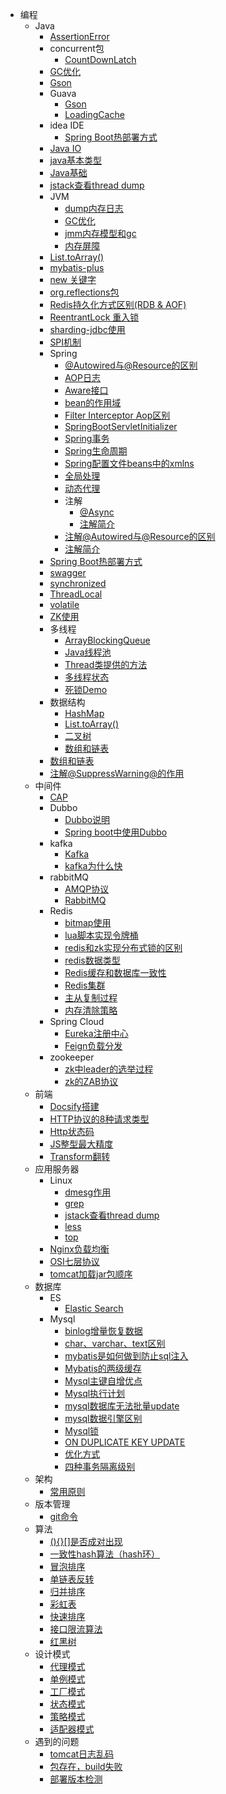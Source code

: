 - 编程
  - Java
    - [AssertionError](编程/Java/AssertionError.md)
    - concurrent包
      - [CountDownLatch](编程/Java/concurrent包/CountDownLatch.md)
    - [GC优化](编程/Java/GC优化.md)
    - [Gson](编程/Java/Gson.md)
    - Guava
      - [Gson](编程/Java/Guava/Gson.md)
      - [LoadingCache](编程/Java/Guava/LoadingCache.md)
    - idea IDE
      - [Spring Boot热部署方式](编程/Java/idea%20IDE/Spring%20Boot热部署方式.md)
    - [Java IO](编程/Java/Java%20IO.md)
    - [java基本类型](编程/Java/java基本类型.md)
    - [Java基础](编程/Java/Java基础.md)
    - [jstack查看thread dump](编程/Java/jstack查看thread%20dump.md)
    - JVM
      - [dump内存日志](编程/Java/JVM/dump内存日志.md)
      - [GC优化](编程/Java/JVM/GC优化.md)
      - [jmm内存模型和gc](编程/Java/JVM/jmm内存模型和gc.md)
      - [内存屏障](编程/Java/JVM/内存屏障.md)
    - [List.toArray()](编程/Java/List.toArray().md)
    - [mybatis-plus](编程/Java/mybatis-plus.md)
    - [new 关键字](编程/Java/new%20关键字.md)
    - [org.reflections包](编程/Java/org.reflections包.md)
    - [Redis持久化方式区别(RDB & AOF)](编程/Java/Redis持久化方式区别(RDB%20&%20AOF).md)
    - [ReentrantLock 重入锁](编程/Java/ReentrantLock%20重入锁.md)
    - [sharding-jdbc使用](编程/Java/sharding-jdbc使用.md)
    - [SPI机制](编程/Java/SPI机制.md)
    - Spring
      - [@Autowired与@Resource的区别](编程/Java/Spring/%5C%40Autowired与@Resource的区别.md)
      - [AOP日志](编程/Java/Spring/AOP日志.md)
      - [Aware接口](编程/Java/Spring/Aware接口.md)
      - [bean的作用域](编程/Java/Spring/bean的作用域.md)
      - [Filter Interceptor Aop区别](编程/Java/Spring/Filter%20Interceptor%20Aop区别.md)
      - [SpringBootServletInitializer](编程/Java/Spring/SpringBootServletInitializer.md)
      - [Spring事务](编程/Java/Spring/Spring事务.md)
      - [Spring生命周期](编程/Java/Spring/Spring生命周期.md)
      - [Spring配置文件beans中的xmlns](编程/Java/Spring/Spring配置文件beans中的xmlns.md)
      - [全局处理](编程/Java/Spring/全局处理.md)
      - [动态代理](编程/Java/Spring/动态代理.md)
      - 注解
        - [@Async](编程/Java/Spring/注解/%5C%40Async.md)
        - [注解简介](编程/Java/Spring/注解/注解简介.md)
      - [注解@Autowired与@Resource的区别](编程/Java/Spring/注解@Autowired与@Resource的区别.md)
      - [注解简介](编程/Java/Spring/注解简介.md)
    - [Spring Boot热部署方式](编程/Java/Spring%20Boot热部署方式.md)
    - [swagger](编程/Java/swagger.md)
    - [synchronized](编程/Java/synchronized.md)
    - [ThreadLocal](编程/Java/ThreadLocal.md)
    - [volatile](编程/Java/volatile.md)
    - [ZK使用](编程/Java/ZK使用.md)
    - 多线程
      - [ArrayBlockingQueue](编程/Java/多线程/ArrayBlockingQueue.md)
      - [Java线程池](编程/Java/多线程/Java线程池.md)
      - [Thread类提供的方法](编程/Java/多线程/Thread类提供的方法.md)
      - [多线程状态](编程/Java/多线程/多线程状态.md)
      - [死锁Demo](编程/Java/多线程/死锁Demo.md)
    - 数据结构
      - [HashMap](编程/Java/数据结构/HashMap.md)
      - [List.toArray()](编程/Java/数据结构/List.toArray().md)
      - [二叉树](编程/Java/数据结构/二叉树.md)
      - [数组和链表](编程/Java/数据结构/数组和链表.md)
    - [数组和链表](编程/Java/数组和链表.md)
    - [注解@SuppressWarning@的作用](编程/Java/注解@SuppressWarning@的作用.md)
  - 中间件
    - [CAP](编程/中间件/CAP.md)
    - Dubbo
      - [Dubbo说明](编程/中间件/Dubbo/Dubbo说明.md)
      - [Spring boot中使用Dubbo](编程/中间件/Dubbo/Spring%20boot中使用Dubbo.md)
    - kafka
      - [Kafka](编程/中间件/kafka/Kafka.md)
      - [kafka为什么快](编程/中间件/kafka/kafka为什么快.md)
    - rabbitMQ
      - [AMQP协议](编程/中间件/rabbitMQ/AMQP协议.md)
      - [RabbitMQ](编程/中间件/rabbitMQ/RabbitMQ.md)
    - Redis
      - [bitmap使用](编程/中间件/Redis/bitmap使用.md)
      - [lua脚本实现令牌桶](编程/中间件/Redis/lua脚本实现令牌桶.md)
      - [redis和zk实现分布式锁的区别](编程/中间件/Redis/redis和zk实现分布式锁的区别.md)
      - [redis数据类型](编程/中间件/Redis/redis数据类型.md)
      - [Redis缓存和数据库一致性](编程/中间件/Redis/Redis缓存和数据库一致性.md)
      - [Redis集群](编程/中间件/Redis/Redis集群.md)
      - [主从复制过程](编程/中间件/Redis/主从复制过程.md)
      - [内存清除策略](编程/中间件/Redis/内存清除策略.md)
    - Spring Cloud
      - [Eureka注册中心](编程/中间件/Spring%20Cloud/Eureka注册中心.md)
      - [Feign负载分发](编程/中间件/Spring%20Cloud/Feign负载分发.md)
    - zookeeper
      - [zk中leader的选举过程](编程/中间件/zookeeper/zk中leader的选举过程.md)
      - [zk的ZAB协议](编程/中间件/zookeeper/zk的ZAB协议.md)
  - 前端
    - [Docsify搭建](编程/前端/Docsify搭建.md)
    - [HTTP协议的8种请求类型](编程/前端/HTTP协议的8种请求类型.md)
    - [Http状态码](编程/前端/Http状态码.md)
    - [JS整型最大精度](编程/前端/JS整型最大精度.md)
    - [Transform翻转](编程/前端/Transform翻转.md)
  - 应用服务器
    - Linux
      - [dmesg作用](编程/应用服务器/Linux/dmesg作用.md)
      - [grep](编程/应用服务器/Linux/grep.md)
      - [jstack查看thread dump](编程/应用服务器/Linux/jstack查看thread%20dump.md)
      - [less](编程/应用服务器/Linux/less.md)
      - [top](编程/应用服务器/Linux/top.md)
    - [Nginx负载均衡](编程/应用服务器/Nginx负载均衡.md)
    - [OSI七层协议](编程/应用服务器/OSI七层协议.md)
    - [tomcat加载jar包顺序](编程/应用服务器/tomcat加载jar包顺序.md)
  - 数据库
    - ES
      - [Elastic Search](编程/数据库/ES/Elastic%20Search.md)
    - Mysql
      - [binlog增量恢复数据](编程/数据库/Mysql/binlog增量恢复数据.md)
      - [char、varchar、text区别](编程/数据库/Mysql/char、varchar、text区别.md)
      - [mybatis是如何做到防止sql注入](编程/数据库/Mysql/mybatis是如何做到防止sql注入.md)
      - [Mybatis的两级缓存](编程/数据库/Mysql/Mybatis的两级缓存.md)
      - [Mysql主键自增优点](编程/数据库/Mysql/Mysql主键自增优点.md)
      - [Mysql执行计划](编程/数据库/Mysql/Mysql执行计划.md)
      - [mysql数据库无法批量update](编程/数据库/Mysql/mysql数据库无法批量update.md)
      - [mysql数据引擎区别](编程/数据库/Mysql/mysql数据引擎区别.md)
      - [Mysql锁](编程/数据库/Mysql/Mysql锁.md)
      - [ON DUPLICATE KEY UPDATE](编程/数据库/Mysql/ON%20DUPLICATE%20KEY%20UPDATE.md)
      - [优化方式](编程/数据库/Mysql/优化方式.md)
      - [四种事务隔离级别](编程/数据库/Mysql/四种事务隔离级别.md)
  - 架构
    - [常用原则](编程/架构/常用原则.md)
  - 版本管理
    - [git命令](编程/版本管理/git命令.md)
  - 算法
    - [(){}[]是否成对出现](编程/算法/(){}[]是否成对出现.md)
    - [一致性hash算法（hash环）](编程/算法/一致性hash算法（hash环）.md)
    - [冒泡排序](编程/算法/冒泡排序.md)
    - [单链表反转](编程/算法/单链表反转.md)
    - [归并排序](编程/算法/归并排序.md)
    - [彩虹表](编程/算法/彩虹表.md)
    - [快速排序](编程/算法/快速排序.md)
    - [接口限流算法](编程/算法/接口限流算法.md)
    - [红黑树](编程/算法/红黑树.md)
  - 设计模式
    - [代理模式](编程/设计模式/代理模式.md)
    - [单例模式](编程/设计模式/单例模式.md)
    - [工厂模式](编程/设计模式/工厂模式.md)
    - [状态模式](编程/设计模式/状态模式.md)
    - [策略模式](编程/设计模式/策略模式.md)
    - [适配器模式](编程/设计模式/适配器模式.md)
  - 遇到的问题
    - [tomcat日志乱码](编程/遇到的问题/tomcat日志乱码.md)
    - [包存在，build失败](编程/遇到的问题/包存在，build失败.md)
    - [部署版本检测](编程/遇到的问题/部署版本检测.md)
